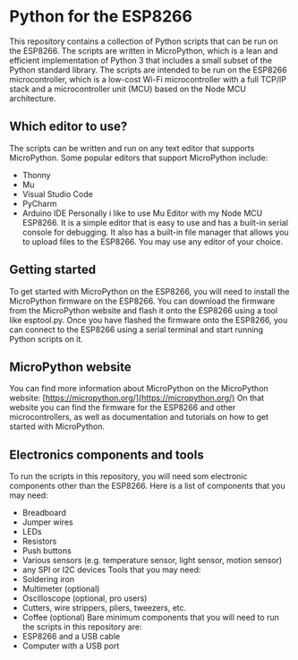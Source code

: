 # Python for the ESP8266
This repository contains a collection of Python scripts that can be run on the ESP8266. The scripts are written in MicroPython, which is a lean and efficient implementation of Python 3 that includes a small subset of the Python standard library. The scripts are intended to be run on the ESP8266 microcontroller, which is a low-cost Wi-Fi microcontroller with a full TCP/IP stack and a microcontroller unit (MCU) based on the Node MCU architecture.
## Which editor to use?
The scripts can be written and run on any text editor that supports MicroPython. Some popular editors that support MicroPython include:
- Thonny
- Mu
- Visual Studio Code
- PyCharm
- Arduino IDE
Personally i like to use Mu Editor with my Node MCU ESP8266. It is a simple editor that is easy to use and has a built-in serial console for debugging. It also has a built-in file manager that allows you to upload files to the ESP8266. You may use any editor of your choice.
## Getting started
To get started with MicroPython on the ESP8266, you will need to install the MicroPython firmware on the ESP8266. You can download the firmware from the MicroPython website and flash it onto the ESP8266 using a tool like esptool.py. Once you have flashed the firmware onto the ESP8266, you can connect to the ESP8266 using a serial terminal and start running Python scripts on it.
## MicroPython website
You can find more information about MicroPython on the MicroPython website: [https://micropython.org/](https://micropython.org/)
On that website you can find the firmware for the ESP8266 and other microcontrollers, as well as documentation and tutorials on how to get started with MicroPython.
## Electronics components and tools
To run the scripts in this repository, you will need som electronic components other than the ESP8266. Here is a list of components that you may need:
- Breadboard
- Jumper wires
- LEDs
- Resistors
- Push buttons
- Various sensors (e.g. temperature sensor, light sensor, motion sensor)
- any SPI or I2C devices
Tools that you may need:
- Soldering iron
- Multimeter (optional)
- Oscilloscope (optional, pro users)
- Cutters, wire strippers, pliers, tweezers, etc.
- Coffee (optional)
Bare minimum components that you will need to run the scripts in this repository are:
- ESP8266 and a USB cable
- Computer with a USB port
